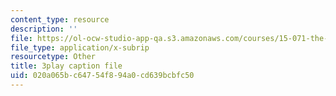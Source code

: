 ```yaml
---
content_type: resource
description: ''
file: https://ol-ocw-studio-app-qa.s3.amazonaws.com/courses/15-071-the-analytics-edge-spring-2017/020a065bc64754f894a0cd639bcbfc50_-mW-DYFyGqg.vtt
file_type: application/x-subrip
resourcetype: Other
title: 3play caption file
uid: 020a065b-c647-54f8-94a0-cd639bcbfc50
---
```

